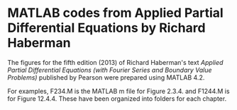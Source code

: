 # MATLAB codes from Applied Partial Differential Equations by Richard Haberman

The figures for the fifth edition (2013) of Richard Haberman's text *Applied Partial Differential Equations (with Fourier Series and Boundary Value Problems)* published by Pearson were prepared using MATLAB 4.2.

For examples, F234.M is the MATLAB m file for Figure 2.3.4. and F1244.M is for Figure 12.4.4.  These have been organized into folders for each chapter.
